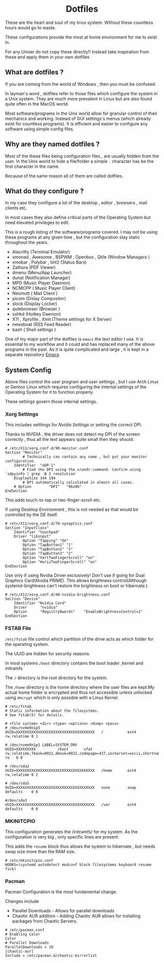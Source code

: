 <div align="center">

# Dotfiles

</div>

These are the heart and soul of my linux system.
Without these countless hours would go to waste.

These configurations provide the most at home environment for me to exist in.

For any Unixer do not copy these directly!! 
Instead take inspiration from these and apply them in your own dotfiles

## What are dotfiles ?
If you are coming from the world of Windows  , then you must be confused.

In layman's word , dotfiles refer to those files which configure the system in a Unix system. They are much more prevalent in Linux but are also found quite often in the MacOS world.

Most software/programs in the Unix world allow for granular control of their mechanics and working. Instead of GUI settings's menus (which already exist for countless programs). It is efficient and easier to configure any software using simple config files.

## Why are they named dotfiles ?
Most of the these files being configuration files , are usually hidden from the user. In the Unix world to hide a file/folder a simple `.` character has be the first character in the name.

Because of the same reason all of them are called dotfiles.

## What do they configure ?
In my case they configure a lot of the desktop , editor , browsers , mail clients etc.

In most cases they also define critical parts of the Operating System but need elevated privileges to edit.

This is a rough listing of the software/programs covered. I may not be using these programs at any given time , but the configuration stay static throughout the years.

- Alacritty (Terminal Emulator)
- xmonad , Awesome , BSPWM  , Openbox  , Qtile (Window Managers )
- xmobar , Polybar  , tint2 (Status Bars)
- Zathura (PDF Viewer)
- dmenu (Menu/App Launcher)
- dunst (Notification Manager)
- MPD (Music Player Daemon)
- NCMCPP ( Music Player Client)
- Neomutt ( Mail Client )
- picom (Dislay Compositor)
- slock (Display Locker)
- qutebrowser (Browser )
- sxhkd (Hotkey Daemon)
- X11 , Xprofile , Xinit (Theme settings for X Server)
- newsboat (RSS Feed Reader)
- bash ( Shell settings )

One of my major part of the dotfiles is `emacs` the text editor I use. It is essential to my workflow and it could and has replaced many of the above programs in the past.
As it is quite complicated and large , it is kept in a separate repository [Emacs](https://github.com/pspiagicw/pspiagicw-emacs)

## System Config

Above files control the user program and user settings , but I use Arch Linux or Gentoo Linux which requires configuring the internal settings of the Operating System for it to function properly.

These settings govern those internal settings.

### Xorg Settings
This includes setttings for *Nvidia Settings* or setting the correct DPI.

Thanks to NVIDIA , the driver does not detect my DPI of the screen correctly , thus all the text appears quite small then they should.

```
# /etc/X11/xorg.conf.d/90-monitor.conf
Section	"Monitor"
        # Technically can contain any name , but put your monitor configuration.
	Identifier 	"eDP-1"
        # Find the DPI using the xrandr-command. Confirm using `xdpyinfo | grep -B 2 resolution`
	DisplaySize	344	194
        # DPI automatically calculated in almost all cases.
	# Option		"DPI"	"96x96"
EndSection
```

This adds touch-to-tap or two-finger-scroll etc.

If using Desktop Environment , this is not needed as that would be controlled by the DE itself.

```
# /etc/X11/xorg.conf.d/70-synaptics.conf
Section "InputClass"
    Identifier "touchpad"
    Driver "libinput"
        Option "Tapping" "On"
        Option "TapButton1" "1"
        Option "TapButton2" "3"
        Option "TapButton3" "2"
        Option "VertTwoFingerScroll" "on"
        Option "HorizTwoFingerScroll" "on"
EndSection
```

Use only if using Nvidia Driver exclusively! Don't use if going for Dual Graphics Card(Nvidia PRIME).
This allows brightness control(Although systemd-brightness can't restore the brightness on boot or hibernate.)
```
# /etc/X11/xorg.conf.d/40-nvidia-brightness.conf
Section	"Device"
	Identifier "Nvidia Card"
	Driver		"nvidia"
	Option		"RegistryDwords"	"EnableBrightnessControl=1"
EndSection
```


### FSTAB File
`/etc/fstab` file control which partition of the drive acts as which folder for the operating system.

The UUID are hidden for security reasons.



In most systems `/boot` directory contains the boot loader ,kernel and initramfs

The `/` directory is the root directory for the system.


The `/home` directory is the home directory where the user files are kept.My actual home folder is encrypted and thus not accessible unless unlocked using `dmcrypt` which is only possible with a Linux Kernel.
```
# /etc/fstab
# Static information about the filesystems.
# See fstab(5) for details.

# <file system> <dir> <type> <options> <dump> <pass>
# /dev/nvme0n1p5
UUID=XXXXXXXXXXXXXXXXXXXXXXXXXXXXXXXXXXXX	/         	ext4      	rw,relatime	0 1

# /dev/nvme0n1p1 LABEL=SYSTEM_DRV
UUID=XXXXXXXXX      	/boot     	vfat      	rw,relatime,fmask=0022,dmask=0022,codepage=437,iocharset=ascii,shortname=mixed,utf8,errors=remount-ro	0 0

# /dev/sda2
UUID=XXXXXXXXXXXXXXXXXXXXXXXXXXXXXXXXXXXX	/home     	ext4      	rw,relatime	0 2

# /dev/sda5
UUID=XXXXXXXXXXXXXXXXXXXXXXXXXXXXXXXXXXXX	none      	swap      	defaults  	0 0

#/dev/sda3
UUID=XXXXXXXXXXXXXXXXXXXXXXXXXXXXXXXXXXXX	/var		ext4		defaults	0 0
```

### MKINITCPIO
This configuration generates the /initramfs/ for my system. As the configuration is very big , only specific lines are present.

This adds the `resume` block thus allows the system to hibernate , but needs swap size more than the RAM size.
```
# /etc/mkinitcpio.conf
HOOKS=(systemd autodetect modconf block filesystems keyboard resume fsck)
```

### Pacman
Pacman Configuration is the most fundamental change.

Changes include
- Parallel Downloads - Allows for parallel downloads
- Chaotic AUR addition - Adding Chaotic AUR allows for installing packages from Chaotic Servers.
```
# /etc/pacman.conf
# Enabling Color
Color
# Parallel Downloads
ParallelDownloads = 10
[chaotic-aur]
Include = /etc/pacman.d/chaotic-mirrorlist
```
